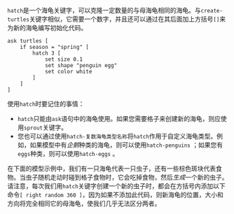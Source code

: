 `hatch`是一个海龟关键字，可以克隆一定数量的与母海龟相同的海龟。与`create-turtles`关键字相似，它需要一个数字，并且还可以通过在其后面加上方括号`[]`来为新的海龟编写初始化代码。



```
ask turtles [
	if season = "spring" [
		hatch 3 [
			set size 0.1
			set shape "penguin egg"
			set color white
		]
	]
]
```


使用`hatch`时要记住的事情：

- `hatch`只能由`ask`语句中的海龟使用。如果您需要格子来创建新的海龟，则应使用`sprout`关键字。
- 您也可以通过使用`hatch-复数海龟类型名称`将`hatch`作用于自定义海龟类型。例如，如果模型中有*企鹅*种类的海龟，则可以使用`hatch-penguins` ；如果您有`eggs`种类，则可以使用`hatch-eggs` 。


在下面的模型示例中，我们有一只海龟代表一只虫子，还有一些棕色斑块代表食物。当虫子随机走动时碰到格子食物时，它会吃掉食物，然后*生成*一个新的虫子。请注意，每次我们用`hatch`关键字创建一个新的虫子时，都会在方括号内添加以下命令`[ right random 360 ]`，因为如果不添加此代码，则新海龟的位置，大小和方向将完全相同它的母海龟，使我们几乎无法区分两者。
